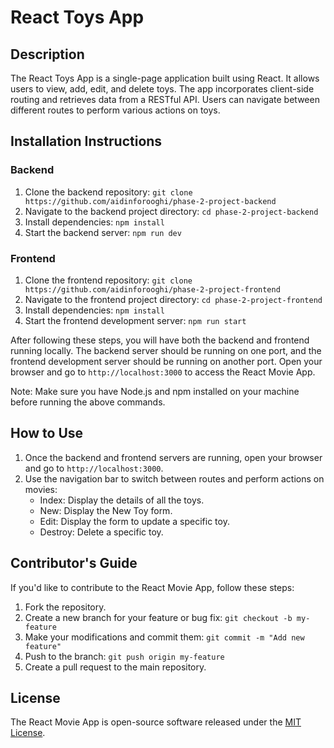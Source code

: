 # React Toys App

## Description
The React Toys App is a single-page application built using React. It allows users to view, add, edit, and delete toys. The app incorporates client-side routing and retrieves data from a RESTful API. Users can navigate between different routes to perform various actions on toys.

## Installation Instructions
### Backend
1. Clone the backend repository: `git clone https://github.com/aidinforooghi/phase-2-project-backend`
2. Navigate to the backend project directory: `cd phase-2-project-backend`
3. Install dependencies: `npm install`
4. Start the backend server: `npm run dev`

### Frontend
1. Clone the frontend repository: `git clone https://github.com/aidinforooghi/phase-2-project-frontend`
2. Navigate to the frontend project directory: `cd phase-2-project-frontend`
3. Install dependencies: `npm install`
4. Start the frontend development server: `npm run start`

After following these steps, you will have both the backend and frontend running locally. The backend server should be running on one port, and the frontend development server should be running on another port. Open your browser and go to `http://localhost:3000` to access the React Movie App.

Note: Make sure you have Node.js and npm installed on your machine before running the above commands.

## How to Use
1. Once the backend and frontend servers are running, open your browser and go to `http://localhost:3000`.
2. Use the navigation bar to switch between routes and perform actions on movies:
   - Index: Display the details of all the toys.
   - New: Display the New Toy form.
   - Edit: Display the form to update a specific toy.
   - Destroy: Delete a specific toy.

## Contributor's Guide
If you'd like to contribute to the React Movie App, follow these steps:
1. Fork the repository.
2. Create a new branch for your feature or bug fix: `git checkout -b my-feature`
3. Make your modifications and commit them: `git commit -m "Add new feature"`
4. Push to the branch: `git push origin my-feature`
5. Create a pull request to the main repository.

## License
The React Movie App is open-source software released under the [MIT License](LICENSE).
